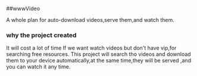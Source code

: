 ##wwwVideo
 
A whole plan for auto-download videos,serve them,and watch them.

### why the project created
It will cost a lot of time  If we want watch videos but don't have vip,for searching free resources.
This project will search tho videos and download them to your device automatically,at the same time,they will be served ,and you can watch it any time. 


